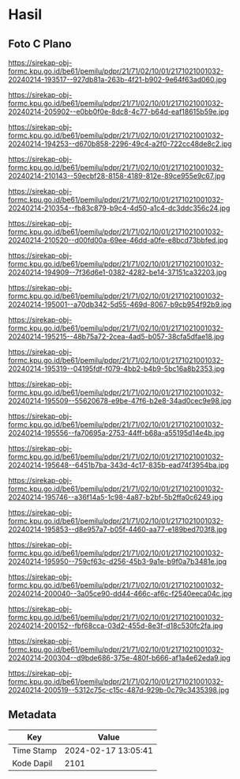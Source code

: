 # Hasil

## Foto C Plano

https://sirekap-obj-formc.kpu.go.id/be61/pemilu/pdpr/21/71/02/10/01/2171021001032-20240214-193517--927db81a-263b-4f21-b902-9e64f63ad060.jpg

https://sirekap-obj-formc.kpu.go.id/be61/pemilu/pdpr/21/71/02/10/01/2171021001032-20240214-205902--e0bb0f0e-8dc8-4c77-b64d-eaf18615b59e.jpg

https://sirekap-obj-formc.kpu.go.id/be61/pemilu/pdpr/21/71/02/10/01/2171021001032-20240214-194253--d670b858-2296-49c4-a2f0-722cc48de8c2.jpg

https://sirekap-obj-formc.kpu.go.id/be61/pemilu/pdpr/21/71/02/10/01/2171021001032-20240214-210143--59ecbf28-8158-4189-812e-89ce955e9c67.jpg

https://sirekap-obj-formc.kpu.go.id/be61/pemilu/pdpr/21/71/02/10/01/2171021001032-20240214-210354--fb83c879-b9c4-4d50-a1c4-dc3ddc356c24.jpg

https://sirekap-obj-formc.kpu.go.id/be61/pemilu/pdpr/21/71/02/10/01/2171021001032-20240214-210520--d00fd00a-69ee-46dd-a0fe-e8bcd73bbfed.jpg

https://sirekap-obj-formc.kpu.go.id/be61/pemilu/pdpr/21/71/02/10/01/2171021001032-20240214-194909--7f36d6e1-0382-4282-be14-37151ca32203.jpg

https://sirekap-obj-formc.kpu.go.id/be61/pemilu/pdpr/21/71/02/10/01/2171021001032-20240214-195001--a70db342-5d55-469d-8067-b9cb954f92b9.jpg

https://sirekap-obj-formc.kpu.go.id/be61/pemilu/pdpr/21/71/02/10/01/2171021001032-20240214-195215--48b75a72-2cea-4ad5-b057-38cfa5dfae18.jpg

https://sirekap-obj-formc.kpu.go.id/be61/pemilu/pdpr/21/71/02/10/01/2171021001032-20240214-195319--04195fdf-f079-4bb2-b4b9-5bc16a8b2353.jpg

https://sirekap-obj-formc.kpu.go.id/be61/pemilu/pdpr/21/71/02/10/01/2171021001032-20240214-195509--55620678-e9be-47f6-b2e8-34ad0cec9e98.jpg

https://sirekap-obj-formc.kpu.go.id/be61/pemilu/pdpr/21/71/02/10/01/2171021001032-20240214-195556--fa70695a-2753-44ff-b68a-a55195d14e4b.jpg

https://sirekap-obj-formc.kpu.go.id/be61/pemilu/pdpr/21/71/02/10/01/2171021001032-20240214-195648--6451b7ba-343d-4c17-835b-ead74f3954ba.jpg

https://sirekap-obj-formc.kpu.go.id/be61/pemilu/pdpr/21/71/02/10/01/2171021001032-20240214-195746--a36f14a5-1c98-4a87-b2bf-5b2ffa0c6249.jpg

https://sirekap-obj-formc.kpu.go.id/be61/pemilu/pdpr/21/71/02/10/01/2171021001032-20240214-195853--d8e957a7-b05f-4460-aa77-e189bed703f8.jpg

https://sirekap-obj-formc.kpu.go.id/be61/pemilu/pdpr/21/71/02/10/01/2171021001032-20240214-195950--759cf63c-d256-45b3-9a1e-b9f0a7b3481e.jpg

https://sirekap-obj-formc.kpu.go.id/be61/pemilu/pdpr/21/71/02/10/01/2171021001032-20240214-200040--3a05ce90-dd44-466c-af6c-f2540eeca04c.jpg

https://sirekap-obj-formc.kpu.go.id/be61/pemilu/pdpr/21/71/02/10/01/2171021001032-20240214-200152--fbf68cca-03d2-455d-8e3f-d18c530fc2fa.jpg

https://sirekap-obj-formc.kpu.go.id/be61/pemilu/pdpr/21/71/02/10/01/2171021001032-20240214-200304--d9bde686-375e-480f-b666-af1a4e62eda9.jpg

https://sirekap-obj-formc.kpu.go.id/be61/pemilu/pdpr/21/71/02/10/01/2171021001032-20240214-200519--5312c75c-c15c-487d-929b-0c79c3435398.jpg


## Metadata

| Key        | Value               |
| ---------- | ------------------- |
| Time Stamp | 2024-02-17 13:05:41 |
| Kode Dapil | 2101                |



